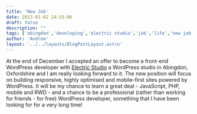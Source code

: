 ```yaml
---
title: 'New Job'
date: 2013-01-02 14:53:06
draft: false
description: ""
tags: ['abingdon','developing','electric studio','job','life','new job','wordpress','wordpress']
author: 'Andrew'
layout: '../../layouts/BlogPostLayout.astro'
---
```


At the end of December I accepted an offer to become a front-end WordPress developer with [Electric Studio](http://www.electricstudio.co.uk/) a WordPress studio in Abingdon, Oxfordshire and I am really looking forward to it. The new position will focus on building responsive, highly optimised and mobile-first sites powered by WordPress. It will be my chance to learn a great deal - JavaScript, PHP, mobile and RWD - and a chance to be a professional (rather than working for friends - for free) WordPress developer, something that I have been looking for for a very long time!
